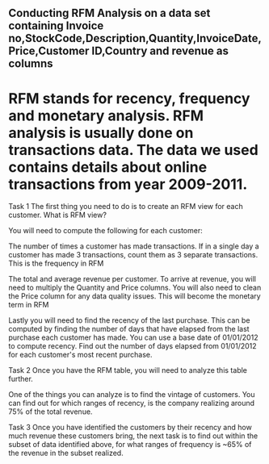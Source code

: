 ## Conducting RFM Analysis on a data set containing Invoice no,StockCode,Description,Quantity,InvoiceDate,Price,Customer ID,Country and revenue as columns

# RFM stands for recency, frequency and monetary analysis. RFM analysis is usually done on transactions data. The data we used contains details about online transactions from year 2009-2011.

Task 1
The first thing you need to do is to create an RFM view for each customer. What is RFM view?

You will need to compute the following for each customer:

The number of times a customer has made transactions. If in a single day a customer has made 3 transactions, count them as 3 separate transactions. This is the frequency in RFM

The total and average revenue per customer. To arrive at revenue, you will need to multiply the Quantity and Price columns. You will also need to clean the Price column for any data quality issues. This will become the monetary term in RFM

Lastly you will need to find the recency of the last purchase. This can be computed by finding the number of days that have elapsed from the last purchase each customer has made. You can use a base date of 01/01/2012 to compute recency. Find out the number of days elapsed from 01/01/2012 for each customer's most recent purchase.


Task 2
Once you have the RFM table, you will need to analyze this table further.

One of the things you can analyze is to find the vintage of customers. You can find out for which ranges of recency, is the company realizing around 75% of the total revenue.

Task 3
Once you have identified the customers by their recency and how much revenue these customers bring, the next task is to find out within the subset of data identified above, for what ranges of frequency is ~65% of the revenue in the subset realized.
